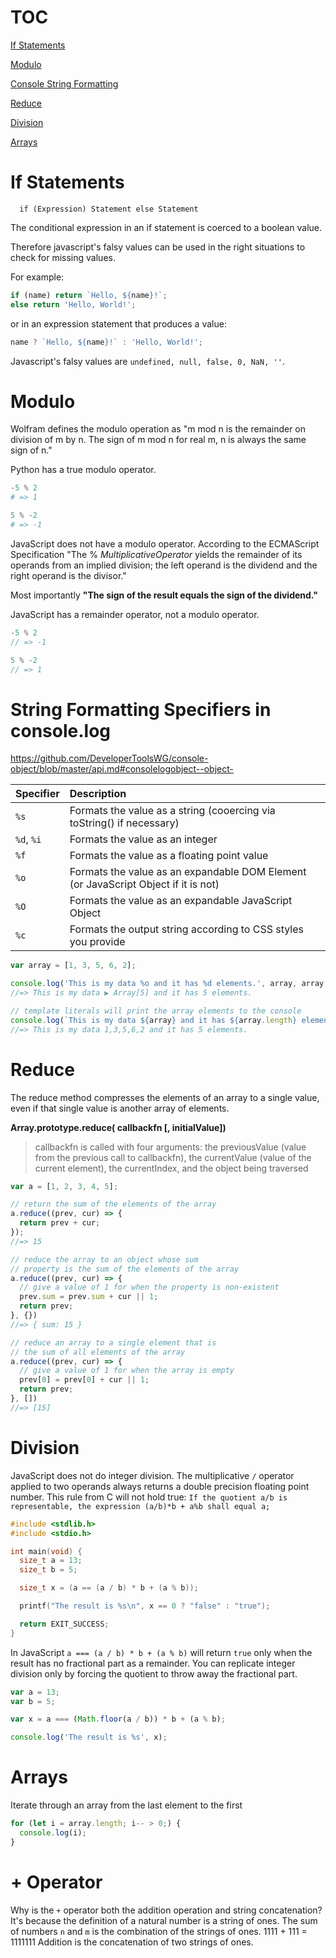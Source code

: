 # TOC

[If Statements](#if-statements)

[Modulo](#modulo)

[Console String Formatting](#string-formatting-specifiers-in-consolelog)

[Reduce](#reduce)

[Division](#division)

[Arrays](#arrays)

# If Statements

```
  if (Expression) Statement else Statement
  ```
The conditional expression in an if statement is coerced to a boolean value.
  
  Therefore javascript's falsy values can be used in the right situations to check for missing values.
  
  For example: 
  ```javascript
  if (name) return `Hello, ${name}!`;
  else return 'Hello, World!';
  ```
  or in an expression statement that produces a value:
  ```javascript
  name ? `Hello, ${name}!` : 'Hello, World!';
  ```
  
  Javascript's falsy values are `undefined, null, false, 0, NaN, ''`.
  
# Modulo

Wolfram defines the modulo operation as "m mod n is the remainder on division of m by n.
The sign of m mod n for real m, n is always the same sign of n."

Python has a true modulo operator.
```python
-5 % 2
# => 1

5 % -2
# => -1
```

JavaScript does not have a modulo operator. According to the ECMAScript Specification "The
% *MultiplicativeOperator* yields the remainder of its operands from an implied division; the
left operand is the dividend and the right operand is the divisor."

Most importantly **"The sign of the result equals the sign of the dividend."**

JavaScript has a remainder operator, not a modulo operator.
```javascript
-5 % 2
// => -1

5 % -2
// => 1
```
  
# String Formatting Specifiers in console.log

https://github.com/DeveloperToolsWG/console-object/blob/master/api.md#consolelogobject--object-

| Specifier         | Description                                                                        |
|:----------------- |:-----------------------------------------------------------------------------------| 
| `%s`              | Formats the value as a string (cooercing via toString() if necessary)              |
| `%d`, `%i`        | Formats the value as an integer                                                    |
| `%f`              | Formats the value as a floating point value                                        |
| `%o`              | Formats the value as an expandable DOM Element (or JavaScript Object if it is not) |
| `%O`              | Formats the value as an expandable JavaScript Object                               |
| `%c`              | Formats the output string according to CSS styles you provide                      |

```javascript
var array = [1, 3, 5, 6, 2];

console.log('This is my data %o and it has %d elements.', array, array.length);
//=> This is my data ▶ Array[5] and it has 5 elements.

// template literals will print the array elements to the console
console.log(`This is my data ${array} and it has ${array.length} elements.`);
//=> This is my data 1,3,5,6,2 and it has 5 elements.
```

# Reduce

The reduce method compresses the elements of an array to a single value, even if that single value is another array of elements.

**Array.prototype.reduce( callbackfn [, initialValue])**


> callbackfn is called with four arguments: the previousValue (value from the previous call to callbackfn),
> the currentValue (value of the current element), the currentIndex, and the object being traversed

```javascript
var a = [1, 2, 3, 4, 5];

// return the sum of the elements of the array
a.reduce((prev, cur) => {
  return prev + cur;
});
//=> 15

// reduce the array to an object whose sum
// property is the sum of the elements of the array
a.reduce((prev, cur) => {
  // give a value of 1 for when the property is non-existent
  prev.sum = prev.sum + cur || 1;
  return prev;
}, {})
//=> { sum: 15 }

// reduce an array to a single element that is 
// the sum of all elements of the array
a.reduce((prev, cur) => {
  // give a value of 1 for when the array is empty
  prev[0] = prev[0] + cur || 1;
  return prev;
}, [])
//=> [15]
```

# Division

JavaScript does not do integer division. The multiplicative `/` operator applied to two operands always returns a double precision floating point number. This rule from C will not hold true: `If the quotient a/b is representable, the expression
(a/b)*b + a%b shall equal a;`

```c
#include <stdlib.h>
#include <stdio.h>

int main(void) {
  size_t a = 13;
  size_t b = 5;

  size_t x = (a == (a / b) * b + (a % b));

  printf("The result is %s\n", x == 0 ? "false" : "true");

  return EXIT_SUCCESS;
}
```

In JavaScript `a === (a / b) * b + (a % b)` will return `true` only when the result has no fractional part as a remainder. You can replicate integer division only by forcing the quotient to throw away the fractional part.

```javascript
var a = 13;
var b = 5;

var x = a === (Math.floor(a / b)) * b + (a % b);

console.log('The result is %s', x);
```

# Arrays

Iterate through an array from the last element to the first

```javascript
for (let i = array.length; i-- > 0;) {
  console.log(i);
}
```

# + Operator

Why is the `+` operator both the addition operation and string concatenation? It's because the definition of a natural number is a string of ones. The sum of numbers `n` and `m` is the combination of the strings of ones. 1111 + 111 = 1111111 Addition is the concatenation of two strings of ones.
